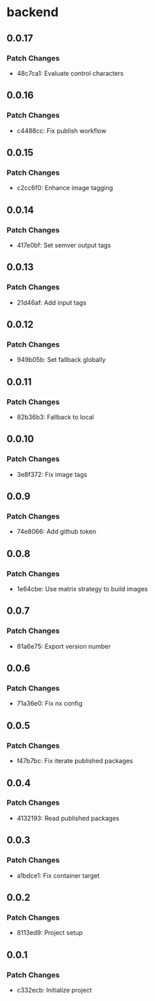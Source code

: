 # backend

## 0.0.17

### Patch Changes

- 48c7ca1: Evaluate control characters

## 0.0.16

### Patch Changes

- c4488cc: Fix publish workflow

## 0.0.15

### Patch Changes

- c2cc6f0: Enhance image tagging

## 0.0.14

### Patch Changes

- 417e0bf: Set semver output tags

## 0.0.13

### Patch Changes

- 21d46af: Add input tags

## 0.0.12

### Patch Changes

- 949b05b: Set fallback globally

## 0.0.11

### Patch Changes

- 82b36b3: Fallback to local

## 0.0.10

### Patch Changes

- 3e8f372: Fix image tags

## 0.0.9

### Patch Changes

- 74e8066: Add github token

## 0.0.8

### Patch Changes

- 1e64cbe: Use matrix strategy to build images

## 0.0.7

### Patch Changes

- 81a6e75: Export version number

## 0.0.6

### Patch Changes

- 71a36e0: Fix nx config

## 0.0.5

### Patch Changes

- f47b7bc: Fix iterate published packages

## 0.0.4

### Patch Changes

- 4132193: Read published packages

## 0.0.3

### Patch Changes

- a1bdce1: Fix container target

## 0.0.2

### Patch Changes

- 8113ed9: Project setup

## 0.0.1

### Patch Changes

- c332ecb: Initialize project
